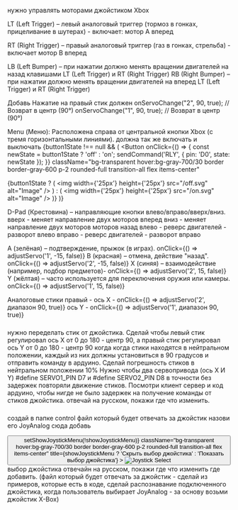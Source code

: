 нужно управлять моторами джойстиком Xbox

LT (Left Trigger) – левый аналоговый триггер (тормоз в гонках, прицеливание в шутерах) - включает:
мотор A вперед

RT (Right Trigger) – правый аналоговый триггер (газ в гонках, стрельба) - включает
мотор B вперед

LB (Left Bumper) – при нажатии должно менять вращении двигателей на назад клавишами LT (Left Trigger) и RT (Right Trigger)
RB (Right Bumper) – при нажатии должно менять вращении двигателей на вперед LT (Left Trigger) и RT (Right Trigger)


Добавь Нажатие на правый стик должен
onServoChange("2", 90, true); // Возврат в центр (90°)
onServoChange("1", 90, true); // Возврат в центр (90°)


Menu (Меню):
Расположена справа от центральной кнопки Xbox (с тремя горизонтальными линиями).
должна так же включать и выключать
{button1State !== null && (
<Button
onClick={() => {
const newState = button1State ? 'off' : 'on';
sendCommand('RLY', { pin: 'D0', state: newState });
}}
className="bg-transparent hover:bg-gray-700/30 border border-gray-600 p-2 rounded-full transition-all flex items-center"
>
{button1State ? (
<img width={'25px'} height={'25px'} src="/off.svg" alt="Image" />
) : (
<img width={'25px'} height={'25px'} src="/on.svg" alt="Image" />
)}
</Button>
)}


D-Pad (Крестовина) – направляющие кнопки влево/вправо/вверх/вниз.
вверх - меняет направление двух моторов вперед
вниз - меняет направление двух моторов моторов назад
влево - реверс двигателей - разворот влево
вправо - реверс двигателей - разворот вправо


A (зелёная) – подтверждение, прыжок (в играх). onClick={() => adjustServo('1', -15, false)}
B (красная) – отмена, действие "назад". onClick={() => adjustServo('2', -15, false)}
X (синяя) – взаимодействие (например, подбор предметов)- onClick={() => adjustServo('2', 15, false)}
Y (жёлтая) – часто используется для переключения оружия или камеры.  onClick={() => adjustServo('1', 15, false)}


Аналоговые стики правый -
ось X - onClick={() => adjustServo('2', диапазон 90, true)}
ось Y - onClick={() => adjustServo('1', диапазон 90, true)}

###

нужно переделать стик от джойстика. Сделай чтобы левый стик регулировал ось X от 0 до 180 - центр 90, а правый стик регулировал ось Y от 0 до 180 - центр 90
когда когда стики находятся в нейтральном положении, каждый из них должны установиться в 90 градусов и отправить команду в ардуино.
Сделай погрешность стиков в нейтральном положении 10%
Нужно чтобы два сервопривода (ось X И Y)  #define SERVO1_PIN D7 и #define SERVO2_PIN D8 в точности без задержек повторяли движение стиков. Посмотри клиент сервер и код ардуино, чтобы нигде не было задержек на получение команды от стиков джойстика.
отвечай на русском, покажи где что изменить.
###

создай в папке control файл который будет отвечать за джойстик назови его JoyAnalog
сюда добавь
<div className="relative">
<Button
onClick={() => setShowJoystickMenu(!showJoystickMenu)}
className="bg-transparent hover:bg-gray-700/30 border border-gray-600 p-2 rounded-full transition-all flex items-center"
title={showJoystickMenu ? 'Скрыть выбор джойстика' : 'Показать выбор джойстика'}
>
<img
width={'25px'}
height={'25px'}
src={
selectedJoystick === 'JoystickTurn' ? '/control/arrows-turn.svg' :
selectedJoystick === 'Joystick' ? '/control/arrows-down.svg' :
selectedJoystick === 'JoystickUp' ? '/control/arrows-up.svg' : ''
}
alt="Joystick Select"
/>
</Button>
</div>
выбор джойстика
отвечайн на русском, покажи где что изменить где добавить. (файл который будет отвечать за джойстик - сделай из примеров, которые есть в коде, сделай распознавание подключенного джойстика, когда пользователь выбирает JoyAnalog - за основу возьми джойстик X-Box)